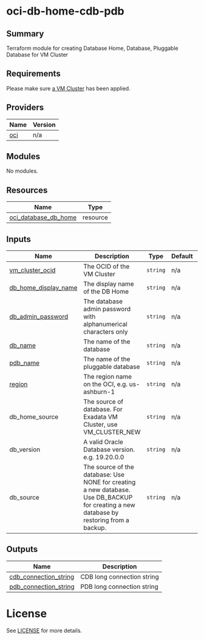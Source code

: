 # oci-db-home-cdb-pdb
## Summary

Terraform module for creating Database Home, Database, Pluggable Database for VM Cluster


<!-- BEGIN_TF_DOCS -->
## Requirements

Please make sure [a VM Cluster](../azure-exainfra-vmcluster) has been applied.

## Providers

| Name | Version |
|------|---------|
| <a name="provider_oci"></a> [oci](#provider\_oci) | n/a |

## Modules

No modules.

## Resources

| Name | Type |
|------|------|
| [oci_database_db_home](https://registry.terraform.io/providers/oracle/oci/latest/docs/resources/database_db_home) | resource |


## Inputs

| Name                                                                                           | Description                                                     | Type | Default | Required |
|------------------------------------------------------------------------------------------------|-----------------------------------------------------------------|------|---------|:--------:|
| <a name="vm_cluster_ocid"></a> [vm\_cluster\_ocid](#input\_vm\_cluster\_ocid)                  | The OCID of the VM Cluster                                      | `string` | n/a     |   yes    |
| <a name="db_home_display_name"></a> [db\_home\_display\_name](#input\_db\_home\_display\_name) | The display name of the DB Home                                 | `string` | n/a     |   yes    |
| <a name="db_admin_password"></a> [db\_admin\_password](#input\_db\_admin\_password)            | The database admin password with alphanumerical characters only | `string` | n/a     |   yes    |
| <a name="db_name"></a> [db\_name](#input\_db\_name)                      | The name of the database                                        | `string` | n/a     |   yes    |
| <a name="pdb_name"></a> [pdb\_name](#input\_pdb\_name)              | The name of the pluggable database                              | `string` | n/a     |   yes    |
| <a name="region"></a> [region](#input\_region)           | The region name on the OCI, e.g. us-ashburn-1                   | `string` | n/a     |   yes    |
| db_home_source    | The source of database. For Exadata VM Cluster, use VM_CLUSTER_NEW                                                            | `string` | n/a     |   yes    |
| db_version    | A valid Oracle Database version. e.g. 19.20.0.0                                                            | `string` | n/a     |   yes    |
| db_source    | The source of the database: Use NONE for creating a new database. Use DB_BACKUP for creating a new database by restoring from a backup.                                                             | `string` | n/a     |   yes    |

## Outputs

| Name                                                                                          | Description                |
|-----------------------------------------------------------------------------------------------|----------------------------|
| <a name="cdb_connection_string"></a> [cdb\_connection\_string](#output\cdb\_connection\_string)  | CDB long connection string |
| <a name="pdb_connection_string"></a> [pdb\_connection\_string](#output\pdb\_connection\_string) | PDB long connection string |


# License
See [LICENSE](../../LICENSE) for more details.